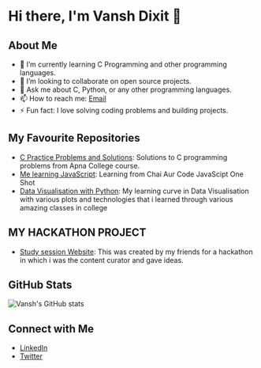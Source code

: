 # Hi there, I'm Vansh Dixit 👋

## About Me
- 🌱 I’m currently learning C Programming and other programming languages.
- 👯 I’m looking to collaborate on open source projects.
- 💬 Ask me about C, Python, or any other programming languages.
- 📫 How to reach me: [Email](officialvanshdixit@gmail.com)
- ⚡ Fun fact: I love solving coding problems and building projects.

## My Favourite Repositories
- [C Practice Problems and Solutions](https://github.com/BatteryOrVansh/C): Solutions to C programming problems from Apna College course.
- [Me learning JavaScript](https://github.com/BatteryOrVansh/JavaScript): Learning from Chai Aur Code JavaScipt One Shot
- [Data Visualisation with Python](https://github.com/BatteryOrVansh/Python-lrng): My learning curve in Data Visualisation with various plots and technologies that i learned through various amazing classes in college

## MY HACKATHON PROJECT 
- [Study session Website](https://github.com/BatteryOrVansh/study-session-website): This was created by my friends for a hackathon in which i was the content curator and gave ideas. 


## GitHub Stats
![Vansh's GitHub stats](https://github-readme-stats.vercel.app/api?username=BatteryOrVansh&show_icons=true&theme=radical)

## Connect with Me
- [LinkedIn](https://www.linkedin.com/in/vanshdixit/)
- [Twitter](https://x.com/DixitOnX)
